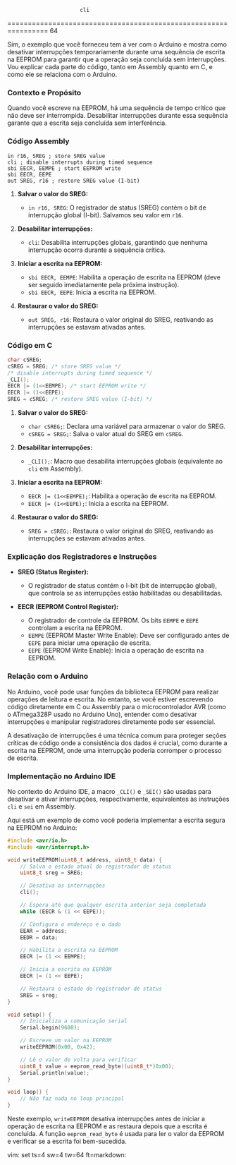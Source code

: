 <!-- prettier-ignore-start -->

                           cli
================================================================
                                                              64
<!-- prettier-ignore-end -->

Sim, o exemplo que você forneceu tem a ver com o Arduino e
mostra como desativar interrupções temporariamente durante
uma sequência de escrita na EEPROM para garantir que a
operação seja concluída sem interrupções. Vou explicar
cada parte do código, tanto em Assembly quanto em C, e como
ele se relaciona com o Arduino.

### Contexto e Propósito

Quando você escreve na EEPROM, há uma sequência de
tempo crítico que não deve ser interrompida. Desabilitar
interrupções durante essa sequência garante que a escrita
seja concluída sem interferência.

### Código Assembly

```assembly
in r16, SREG ; store SREG value
cli ; disable interrupts during timed sequence
sbi EECR, EEMPE ; start EEPROM write
sbi EECR, EEPE
out SREG, r16 ; restore SREG value (I-bit)
```

1. **Salvar o valor do SREG:**

   - `in r16, SREG`: O registrador de status (SREG) contém o
     bit de interrupção global (I-bit). Salvamos seu valor em
     `r16`.

2. **Desabilitar interrupções:**

   - `cli`: Desabilita interrupções globais, garantindo que
     nenhuma interrupção ocorra durante a sequência crítica.

3. **Iniciar a escrita na EEPROM:**

   - `sbi EECR, EEMPE`: Habilita a operação de escrita
     na EEPROM (deve ser seguido imediatamente pela próxima
     instrução).
   - `sbi EECR, EEPE`: Inicia a escrita na EEPROM.

4. **Restaurar o valor do SREG:**
   - `out SREG, r16`: Restaura o valor original do SREG,
     reativando as interrupções se estavam ativadas antes.

### Código em C

```c
char cSREG;
cSREG = SREG; /* store SREG value */
/* disable interrupts during timed sequence */
_CLI();
EECR |= (1<<EEMPE); /* start EEPROM write */
EECR |= (1<<EEPE);
SREG = cSREG; /* restore SREG value (I-bit) */
```

1. **Salvar o valor do SREG:**

   - `char cSREG;`: Declara uma variável para armazenar o
     valor do SREG.
   - `cSREG = SREG;`: Salva o valor atual do SREG em `cSREG`.

2. **Desabilitar interrupções:**

   - `_CLI();`: Macro que desabilita interrupções globais
     (equivalente ao `cli` em Assembly).

3. **Iniciar a escrita na EEPROM:**

   - `EECR |= (1<<EEMPE);`: Habilita a operação de escrita na EEPROM.
   - `EECR |= (1<<EEPE);`: Inicia a escrita na EEPROM.

4. **Restaurar o valor do SREG:**
   - `SREG = cSREG;`: Restaura o valor original do SREG,
     reativando as interrupções se estavam ativadas antes.

### Explicação dos Registradores e Instruções

- **SREG (Status Register):**

  - O registrador de status contém o I-bit (bit de
    interrupção global), que controla se as interrupções
    estão habilitadas ou desabilitadas.

- **EECR (EEPROM Control Register):**
  - O registrador de controle da EEPROM. Os bits `EEMPE` e
    `EEPE` controlam a escrita na EEPROM.
  - `EEMPE` (EEPROM Master Write Enable): Deve ser configurado
    antes de `EEPE` para iniciar uma operação de escrita.
  - `EEPE` (EEPROM Write Enable): Inicia a operação de
    escrita na EEPROM.

### Relação com o Arduino

No Arduino, você pode usar funções da biblioteca EEPROM
para realizar operações de leitura e escrita. No entanto,
se você estiver escrevendo código diretamente em C ou
Assembly para o microcontrolador AVR (como o ATmega328P usado
no Arduino Uno), entender como desativar interrupções e
manipular registradores diretamente pode ser essencial.

A desativação de interrupções é uma técnica comum para
proteger seções críticas de código onde a consistência
dos dados é crucial, como durante a escrita na EEPROM,
onde uma interrupção poderia corromper o processo de escrita.

### Implementação no Arduino IDE

No contexto do Arduino IDE, a macro `_CLI()` e `_SEI()` são
usadas para desativar e ativar interrupções, respectivamente,
equivalentes às instruções `cli` e `sei` em Assembly.

Aqui está um exemplo de como você poderia implementar a
escrita segura na EEPROM no Arduino:

```c
#include <avr/io.h>
#include <avr/interrupt.h>

void writeEEPROM(uint8_t address, uint8_t data) {
    // Salva o estado atual do registrador de status
    uint8_t sreg = SREG;

    // Desativa as interrupções
    cli();

    // Espera até que qualquer escrita anterior seja completada
    while (EECR & (1 << EEPE));

    // Configura o endereço e o dado
    EEAR = address;
    EEDR = data;

    // Habilita a escrita na EEPROM
    EECR |= (1 << EEMPE);

    // Inicia a escrita na EEPROM
    EECR |= (1 << EEPE);

    // Restaura o estado do registrador de status
    SREG = sreg;
}

void setup() {
    // Inicializa a comunicação serial
    Serial.begin(9600);

    // Escreve um valor na EEPROM
    writeEEPROM(0x00, 0x42);

    // Lê o valor de volta para verificar
    uint8_t value = eeprom_read_byte((uint8_t*)0x00);
    Serial.println(value);
}

void loop() {
    // Não faz nada no loop principal
}
```

Neste exemplo, `writeEEPROM` desativa interrupções antes de
iniciar a operação de escrita na EEPROM e as restaura depois
que a escrita é concluída. A função `eeprom_read_byte`
é usada para ler o valor da EEPROM e verificar se a escrita
foi bem-sucedida.

vim: set ts=4 sw=4 tw=64 ft=markdown:

